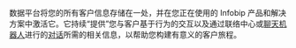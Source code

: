 数据平台将您的所有客户信息存储在一处，并在您正在使用的 Infobip 产品和解决方案中激活它。它持续“提供”您与客户基于行为的交互以及通过联络中心或[聊天机器人](https://www.infobip.com/docs/answers)进行的[对话](https://www.infobip.com/docs/conversations)所需的相关信息，以帮助您构建有意义的客户旅程。